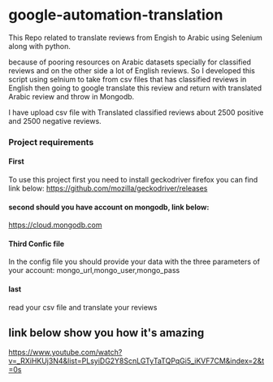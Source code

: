 # google-automation-translation
This Repo related to translate reviews from Engish to Arabic using Selenium along with python.


because of pooring resources on Arabic datasets specially for classified reviews and on the other side a lot of English reviews.
So I developed this script using selnium to take from csv files that has classified reviews in English then going to google translate this review and return with translated Arabic review and throw in Mongodb.

I have upload csv file with Translated classified reviews about 2500 positive and 2500 negative reviews.

### Project requirements
#### First
To use this project first you need to install geckodriver firefox you can find link below:
https://github.com/mozilla/geckodriver/releases

#### second should you have account on mongodb, link below:
https://cloud.mongodb.com

#### Third Confic file 
In the config file you should provide your data with the three parameters of your account:
mongo_url,mongo_user,mongo_pass


#### last 
read your csv file and translate your reviews

## link below show you how it's amazing

https://www.youtube.com/watch?v=_RXiHKUj3N4&list=PLsyiDG2Y8ScnLGTyTaTQPqGi5_iKVF7CM&index=2&t=0s
